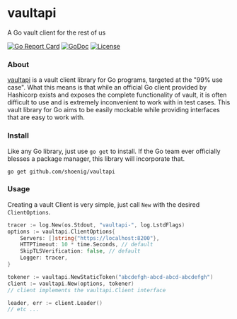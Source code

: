 # vaultapi
A Go vault client for the rest of us

[![Go Report Card](https://goreportcard.com/badge/github.com/shoenig/vaultapi)](https://goreportcard.com/report/github.com/shoenig/vaultapi) [![GoDoc](https://godoc.org/github.com/shoenig/vaultapi?status.svg)](https://godoc.org/github.com/shoenig/vaultapi) [![License](https://img.shields.io/github/license/shoenig/vaultapi.svg?style=flat-square)](LICENSE)

### About
[vaultapi](https://github.com/shoenig/vaultapi) is a vault client library for Go programs, targeted at
the "99% use case". What this means is that while an official Go client provided by Hashicorp exists
and exposes the complete functionality of vault, it is often difficult to use and is extremely inconvenient
to work with in test cases. This vault library for Go aims to be easily mockable while providing interfaces
that are easy to work with.

### Install
Like any Go library, just use `go get` to install. If the Go team ever officially blesses a package
manager, this library will incorporate that.

`go get github.com/shoenig/vaultapi`

### Usage
Creating a vault Client is very simple, just call `New` with the desired `ClientOptions`.

```go
tracer := log.New(os.Stdout, "vaultapi-", log.LstdFlags)
options := vaultapi.ClientOptions{
    Servers: []string{"https://localhost:8200"},
    HTTPTimeout: 10 * time.Seconds, // default
    SkipTLSVerification: false, // default
    Logger: tracer,
}

tokener := vaultapi.NewStaticToken("abcdefgh-abcd-abcd-abcdefgh")
client := vaultapi.New(options, tokener)
// client implements the vaultapi.Client interface

leader, err := client.Leader()
// etc ...
```